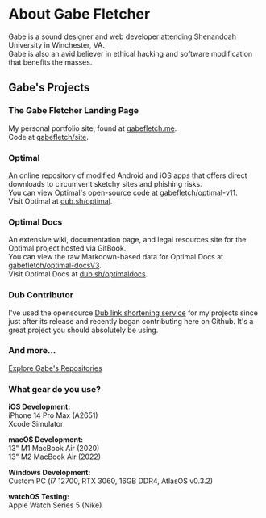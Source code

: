 # About Gabe Fletcher

Gabe is a sound designer and web developer attending Shenandoah University in Winchester, VA.<br>
Gabe is also an avid believer in ethical hacking and software modification that benefits the masses.<br>

## Gabe's Projects
### The Gabe Fletcher Landing Page
My personal portfolio site, found at [gabefletch.me](https://gabefletch.me).<br> 
Code at [gabefletch/site](https://github.com/gabefletch/site).
### Optimal
An online repository of modified Android and iOS apps that offers direct downloads to circumvent sketchy sites and phishing risks.<br>
You can view Optimal's open-source code at [gabefletch/optimal-v11](https://github.com/gabefletch/optimal-v11).<br>
Visit Optimal at [dub.sh/optimal](https://dub.sh/optimal).<br>
### Optimal Docs
An extensive wiki, documentation page, and legal resources site for the Optimal project hosted via GitBook.<br>
You can view the raw Markdown-based data for Optimal Docs at [gabefletch/optimal-docsV3](https://github.com/gabefletch/optimal-docsV3).<br>
Visit Optimal Docs at [dub.sh/optimaldocs](https://dub.sh/optimaldocs).

### Dub Contributor
I've used the opensource [Dub link shortening service](https://github.com/steven-tey/dub/#readme) for my projects since just after its release and recently began contributing here on Github. It's a great project you should absolutely be using.

### And more...
[Explore Gabe's Repositories](https://github.com/gabefletch?tab=repositories)

### What gear do you use?
**iOS Development:**<br>
iPhone 14 Pro Max (A2651)<br>
Xcode Simulator<br>

**macOS Development:**<br>
13" M1 MacBook Air (2020)<br>
13" M2 MacBook Air (2022)<br>

**Windows Development:**<br>
Custom PC (i7 12700, RTX 3060, 16GB DDR4, AtlasOS v0.3.2)<br>

**watchOS Testing:**<br>
Apple Watch Series 5 (Nike)<br>
